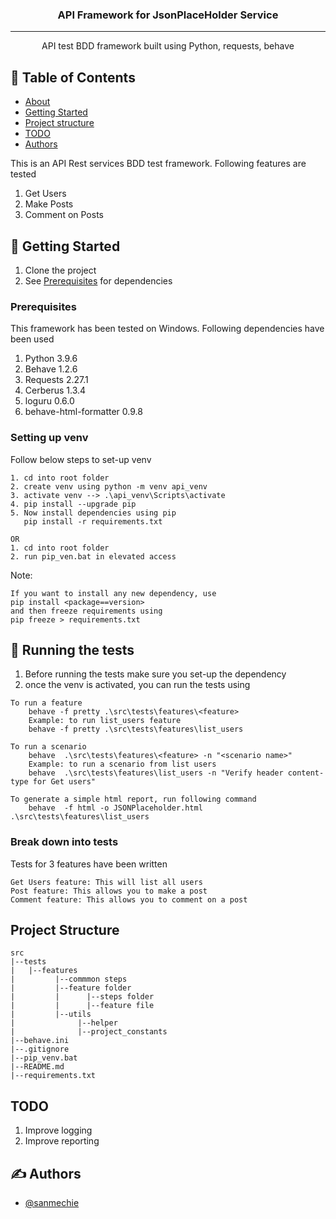 
<h3 align="center">API Framework for JsonPlaceHolder Service</h3>


---

<p align="center"> API test BDD framework built using Python, requests, behave
    <br> 
</p>

## 📝 Table of Contents

- [About](#about)
- [Getting Started](#getting_started)
- [Project structure](#project_structure)
- [TODO](#TODO)
- [Authors](#authors)



This is an API  Rest services BDD test framework. Following features are tested
1. Get Users
2. Make Posts
3. Comment on Posts

## 🏁 Getting Started <a name = "getting_started"></a>

1. Clone the project
2. See [Prerequisites](#Prerequisites) for dependencies

### Prerequisites

This framework has been tested on Windows. Following dependencies have been used
1. Python 3.9.6
2. Behave 1.2.6
3. Requests 2.27.1
4. Cerberus 1.3.4
5. loguru 0.6.0
6. behave-html-formatter 0.9.8


### Setting up venv

Follow below steps to set-up venv

```
1. cd into root folder
2. create venv using python -m venv api_venv
3. activate venv --> .\api_venv\Scripts\activate
4. pip install --upgrade pip
5. Now install dependencies using pip
   pip install -r requirements.txt

OR 
1. cd into root folder
2. run pip_ven.bat in elevated access
```

Note:

```
If you want to install any new dependency, use
pip install <package==version>
and then freeze requirements using 
pip freeze > requirements.txt
```

## 🔧 Running the tests <a name = "tests"></a>

1. Before running the tests make sure you set-up the dependency
2. once the venv is activated, you can run the tests using
```
To run a feature
    behave -f pretty .\src\tests\features\<feature>
    Example: to run list_users feature
    behave -f pretty .\src\tests\features\list_users

To run a scenario
    behave  .\src\tests\features\<feature> -n "<scenario name>"
    Example: to run a scenario from list users
    behave  .\src\tests\features\list_users -n "Verify header content-type for Get users"

To generate a simple html report, run following command
    behave  -f html -o JSONPlaceholder.html .\src\tests\features\list_users
```

### Break down into tests

Tests for 3 features have been written

```
Get Users feature: This will list all users
Post feature: This allows you to make a post
Comment feature: This allows you to comment on a post
```

##  Project Structure <a name = "project_structure"></a>
```
src
|--tests
|   |--features
|         |--commmon steps
|         |--feature folder
|         |      |--steps folder
|         |      |--feature file
|         |--utils
|              |--helper
|              |--project_constants
|--behave.ini
|--.gitignore
|--pip_venv.bat
|--README.md
|--requirements.txt
```

##  TODO <a name = "TODO"></a>
1. Improve logging
2. Improve reporting

## ✍️ Authors <a name = "authors"></a>

- [@sanmechie](https://github.com/sanmechie)

